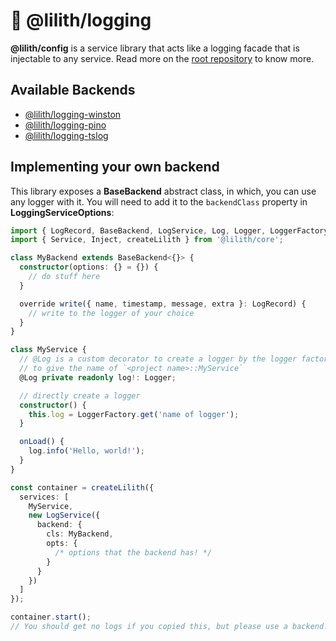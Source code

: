 # 🧵 @lilith/logging

**@lilith/config** is a service library that acts like a logging facade that is injectable to any service. Read more on the [root repository](https://github.com/Noelware/Lilith/blob/master/README.md) to know more.

## Available Backends

- [@lilith/logging-winston](../logging-winston)
- [@lilith/logging-pino](../logging-pino)
- [@lilith/logging-tslog](../logging-tslog)

## Implementing your own backend

This library exposes a **BaseBackend** abstract class, in which, you can use any logger with it. You will need to add it to the `backendClass` property in **LoggingServiceOptions**:

```ts
import { LogRecord, BaseBackend, LogService, Log, Logger, LoggerFactory } from '@lilith/logging';
import { Service, Inject, createLilith } from '@lilith/core';

class MyBackend extends BaseBackend<{}> {
  constructor(options: {} = {}) {
    // do stuff here
  }

  override write({ name, timestamp, message, extra }: LogRecord) {
    // write to the logger of your choice
  }
}

class MyService {
  // @Log is a custom decorator to create a logger by the logger factory
  // to give the name of `<project name>::MyService`
  @Log private readonly log!: Logger;

  // directly create a logger
  constructor() {
    this.log = LoggerFactory.get('name of logger');
  }

  onLoad() {
    log.info('Hello, world!');
  }
}

const container = createLilith({
  services: [
    MyService,
    new LogService({
      backend: {
        cls: MyBackend,
        opts: {
          /* options that the backend has! */
        }
      }
    })
  ]
});

container.start();
// You should get no logs if you copied this, but please use a backend!
```
